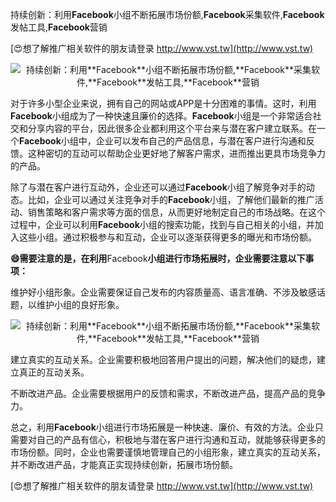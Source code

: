 持续创新：利用**Facebook**小组不断拓展市场份额,**Facebook**采集软件,**Facebook**发帖工具,**Facebook**营销

[😍想了解推广相关软件的朋友请登录 http://www.vst.tw](http://www.vst.tw)

 <center><img src="https://vst.tw/MP4/tuiguang/png/7.png" alt="持续创新：利用**Facebook**小组不断拓展市场份额,**Facebook**采集软件,**Facebook**发帖工具,**Facebook**营销"></center>

对于许多小型企业来说，拥有自己的网站或APP是十分困难的事情。这时，利用**Facebook**小组成为了一种快速且廉价的选择。**Facebook**小组是一个非常适合社交和分享内容的平台，因此很多企业都利用这个平台来与潜在客户建立联系。在一个**Facebook**小组中，企业可以发布自己的产品信息，与潜在客户进行沟通和反馈。这种密切的互动可以帮助企业更好地了解客户需求，进而推出更具市场竞争力的产品。

除了与潜在客户进行互动外，企业还可以通过**Facebook**小组了解竞争对手的动态。比如，企业可以通过关注竞争对手的**Facebook**小组，了解他们最新的推广活动、销售策略和客户需求等方面的信息，从而更好地制定自己的市场战略。在这个过程中，企业可以利用**Facebook**小组的搜索功能，找到与自己相关的小组，并加入这些小组。通过积极参与和互动，企业可以逐渐获得更多的曝光和市场份额。

**😄需要注意的是，在利用**Facebook**小组进行市场拓展时，企业需要注意以下事项：**

维护好小组形象。企业需要保证自己发布的内容质量高、语言准确、不涉及敏感话题，以维护小组的良好形象。

 <center><img src="https://vst.tw/MP4/tuiguang/png/7.png" alt="持续创新：利用**Facebook**小组不断拓展市场份额,**Facebook**采集软件,**Facebook**发帖工具,**Facebook**营销"></center>

建立真实的互动关系。企业需要积极地回答用户提出的问题，解决他们的疑虑，建立真正的互动关系。

不断改进产品。企业需要根据用户的反馈和需求，不断改进产品，提高产品的竞争力。

总之，利用**Facebook**小组进行市场拓展是一种快速、廉价、有效的方法。企业只需要对自己的产品有信心，积极地与潜在客户进行沟通和互动，就能够获得更多的市场份额。同时，企业也需要谨慎地管理自己的小组形象，建立真实的互动关系，并不断改进产品，才能真正实现持续创新，拓展市场份额。

[😍想了解推广相关软件的朋友请登录 http://www.vst.tw](http://www.vst.tw)



